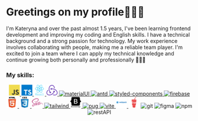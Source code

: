 
<h1>Greetings on my profile🙋🏽‍♀️ </h1>
<p>
  I'm Kateryna and over the past almost 1.5 years, I've been learning frontend development and improving my coding and English skills. I have a technical background and a strong passion for technology. My work experience involves collaborating with people, making me a reliable team player. I'm excited to join a team where I can apply my technical knowledge and continue growing both personally and professionally 👩🏽‍💻
</p>

<h3 align="left">My skills:</h3>
<div align="center">
   <a href="https://developer.mozilla.org/en-US/docs/Web/JavaScript" target="_blank" rel="noreferrer"> 
    <img src="https://raw.githubusercontent.com/devicons/devicon/master/icons/javascript/javascript-original.svg" alt="javascript" width="30" height="30"/> 
  </a> 
   <a href="https://www.typescriptlang.org/" target="_blank" rel="noreferrer"> 
     <img src="https://raw.githubusercontent.com/devicons/devicon/master/icons/typescript/typescript-original.svg" alt="typescript" width="30" height="30"/> 
   </a> 
   <a href="https://reactjs.org/" target="_blank" rel="noreferrer"> 
     <img src="https://raw.githubusercontent.com/devicons/devicon/master/icons/react/react-original-wordmark.svg" alt="react" width="30" height="30"/> 
   </a> 
    <a href="https://redux.js.org" target="_blank" rel="noreferrer"> 
      <img src="https://raw.githubusercontent.com/devicons/devicon/master/icons/redux/redux-original.svg" alt="redux" width="30" height="30"/> 
    </a> 
   <a href="https://mui.com/material-ui/" target="_blank" rel="noreferrer"> 
     <img src="https://user-images.githubusercontent.com/25181517/189716630-fe6c084c-6c66-43af-aa49-64c8aea4a5c2.png" alt="materialUI" width="30" height="30"/> 
   </a> 
    <a href="https://ant.design/" target="_blank" rel="noreferrer"> 
      <img src="https://user-images.githubusercontent.com/25181517/190887795-99cb0921-e57f-430b-a111-e165deedaa36.png" alt="antd" width="30" height="30"/> 
    </a> 
    <a href="https://www.styled-components.com">
      <img alt="styled-components" src="https://raw.githubusercontent.com/styled-components/brand/master/styled-components.png" width="30" height="30" />
    </a>
     <a href="https://firebase.google.com/" target="_blank" rel="noreferrer"> 
        <img src="https://www.vectorlogo.zone/logos/firebase/firebase-icon.svg" alt="firebase" width="30" height="30"/> 
      </a> 
   <a href="https://www.w3.org/html/" target="_blank" rel="noreferrer"> 
    <img src="https://raw.githubusercontent.com/devicons/devicon/master/icons/html5/html5-original-wordmark.svg" alt="html5" width="30" height="30"/> 
  </a> 
  <a href="https://www.w3schools.com/css/" target="_blank" rel="noreferrer"> 
    <img src="https://raw.githubusercontent.com/devicons/devicon/master/icons/css3/css3-original-wordmark.svg" alt="css3" width="30" height="30"/> 
  </a> 
   <a href="https://sass-lang.com" target="_blank" rel="noreferrer"> 
     <img src="https://raw.githubusercontent.com/devicons/devicon/master/icons/sass/sass-original.svg" alt="sass" width="30" height="30"/> 
   </a> 
  <a href="https://tailwindcss.com/" target="_blank" rel="noreferrer"> 
    <img src="https://www.vectorlogo.zone/logos/tailwindcss/tailwindcss-icon.svg" alt="tailwind"width="30" height="30"/> 
  </a> 
  <a href="https://getbootstrap.com" target="_blank" rel="noreferrer"> 
    <img src="https://raw.githubusercontent.com/devicons/devicon/master/icons/bootstrap/bootstrap-plain-wordmark.svg" alt="bootstrap" width="30" height="30"/> 
  </a> 
   <a href="https://pugjs.org" target="_blank" rel="noreferrer"> 
    <img src="https://cdn.worldvectorlogo.com/logos/pug.svg" alt="pug" width="30" height="30"/> 
  </a> 
  <a href="https://vitejs.dev/" target="_blank" rel="noreferrer"> 
     <img src="https://github.com/marwin1991/profile-technology-icons/assets/62091613/b40892ef-efb8-4b0e-a6b5-d1cfc2f3fc35" alt="vite" width="30" height="30"/> 
   </a> 
   <a href="https://webpack.js.org" target="_blank" rel="noreferrer"> 
     <img src="https://raw.githubusercontent.com/devicons/devicon/d00d0969292a6569d45b06d3f350f463a0107b0d/icons/webpack/webpack-original-wordmark.svg" alt="webpack" width="30" height="30"/> 
   </a> 
   <a href="https://gulpjs.com" target="_blank" rel="noreferrer" style="text-decoration: none"> 
     <img src="https://raw.githubusercontent.com/devicons/devicon/master/icons/gulp/gulp-plain.svg" alt="gulp" width="30" height="30"/> 
   </a> 
  <a href="https://git-scm.com/" target="_blank" rel="noreferrer" style="text-decoration: none"> 
      <img src="https://www.vectorlogo.zone/logos/git-scm/git-scm-icon.svg" alt="git" width="30" height="30"/> 
    </a>
  <a href="" target="_blank" rel="noreferrer" style="text-decoration: none"> 
      <img src="https://user-images.githubusercontent.com/25181517/189715289-df3ee512-6eca-463f-a0f4-c10d94a06b2f.png" alt="figma" width="30" height="30"/> 
    </a>
  <a href="https://docs.npmjs.com/about-npm" target="_blank" rel="noreferrer" style="text-decoration: none"> 
      <img src="https://user-images.githubusercontent.com/25181517/121401671-49102800-c959-11eb-9f6f-74d49a5e1774.png" alt="npm" width="30" height="30"/> 
    </a>
  <a href="" target="_blank" rel="noreferrer" style="text-decoration: none"> 
      <img src="https://user-images.githubusercontent.com/25181517/192107858-fe19f043-c502-4009-8c47-476fc89718ad.png" alt="restAPI" width="30" height="30"/> 
    </a>
</div>




